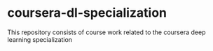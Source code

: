 # coursera-dl-specialization
This repository consists of course work related to the coursera deep learning specialization

